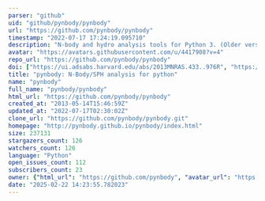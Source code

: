 ```yaml
---
parser: "github"
uid: "github/pynbody/pynbody"
url: "https://github.com/pynbody/pynbody"
timestamp: "2022-07-17 17:24:19.095710"
description: "N-body and hydro analysis tools for Python 3. (Older versions support Python 2.)"
avatar: "https://avatars.githubusercontent.com/u/4417908?v=4"
repo_url: "https://github.com/pynbody/pynbody"
doi: ["https://ui.adsabs.harvard.edu/abs/2013MNRAS.433..976R", "https://ui.adsabs.harvard.edu/abs/2013ascl.soft05002P/abstract"]
title: "pynbody: N-Body/SPH analysis for python"
name: "pynbody"
full_name: "pynbody/pynbody"
html_url: "https://github.com/pynbody/pynbody"
created_at: "2013-05-14T15:46:59Z"
updated_at: "2022-07-17T02:30:02Z"
clone_url: "https://github.com/pynbody/pynbody.git"
homepage: "http://pynbody.github.io/pynbody/index.html"
size: 237131
stargazers_count: 126
watchers_count: 126
language: "Python"
open_issues_count: 112
subscribers_count: 23
owner: {"html_url": "https://github.com/pynbody", "avatar_url": "https://avatars.githubusercontent.com/u/4417908?v=4", "login": "pynbody", "type": "Organization"}
date: "2025-02-22 14:23:55.782023"
---
```

